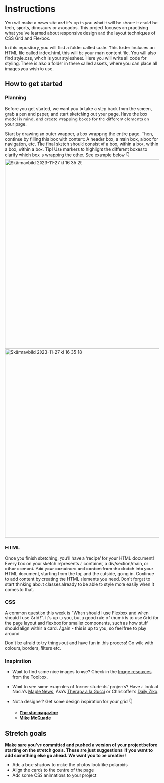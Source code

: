 # Instructions
You will make a news site and it's up to you what it will be about: it could be tech, sports, dinosaurs or avocados. This project focuses on practising what you've learned about responsive design and the layout techniques of CSS Grid and Flexbox.

In this repository, you will find a folder called code. This folder includes an HTML file called index.html, this will be your main content file. You will also find style.css, which is your stylesheet. Here you will write all code for styling. There is also a folder in there called assets, where you can place all images you wish to use.

    
## How to get started
### Planning
Before you get started, we want you to take a step back from the screen, grab a pen and paper, and start sketching out your page. Have the box model in mind, and create wrapping boxes for the different elements on your page.

Start by drawing an outer wrapper, a box wrapping the entire page. Then, continue by filling this box with content: A header box, a main box, a box for navigation, etc. The final sketch should consist of a box, within a box, within a box, within a box. 
Tip! Use markers to highlight the different boxes to clarify which box is wrapping the other. See example below 👇
<img width="619" alt="Skärmavbild 2023-11-27 kl  16 35 29" src="https://github.com/Technigo/project-news-site/assets/51529201/4d8a34ef-1199-49e0-93ef-7e9ab24c8ec1">
<img width="617" alt="Skärmavbild 2023-11-27 kl  16 35 18" src="https://github.com/Technigo/project-news-site/assets/51529201/4cdf808a-c19e-47c9-9af1-479f6018f703">

### HTML
Once you finish sketching, you’ll have a ‘recipe’ for your HTML document! Every box on your sketch represents a container, a div/section/main, or other element. Add your containers and content from the sketch into your HTML document, starting from the top and the outside, going in. Continue to add content by creating the HTML elements you need. Don't forget to start thinking about classes already to be able to style more easily when it comes to that.

### CSS
A common question this week is "When should I use Flexbox and when should I use Grid?". It's up to you, but a good rule of thumb is to use Grid for the page layout and flexbox for smaller components, such as how stuff should align within a card. Again - this is up to you, so feel free to play around.

Don't be afraid to try things out and have fun in this process! Go wild with colours, borders, filters etc.

### Inspiration
- Want to find some nice images to use? Check in the [Image resources](https://www.notion.so/04237e2fdd624562acd58643dac93016?pvs=21) from the Toolbox.
- Want to see some examples of former students’ projects? Have a look at Nadia’s [Maple News](https://maple-news.netlify.app/), Åsa’s [Therapy a la Gucci](https://gallant-ritchie-7f8b1c.netlify.app/) or Christoffer’s [Daily Ziko](https://optimistic-bohr-c8ad3d.netlify.app/).

- Not a designer? Get some design inspiration for your grid 👇
  - [**The site magazine**](https://www.thesitemagazine.com/thesitemagazine)
  - [**Mike McQuade**](https://mikemcquade.com/)

## Stretch goals
**Make sure you've committed and pushed a version of your project before starting on the stretch goals. These are just suggestions, if you want to add something else go ahead. We want you to be creative!**

- Add a box-shadow to make the photos look like polaroids
- Align the cards to the centre of the page
- Add some CSS animations to your project

